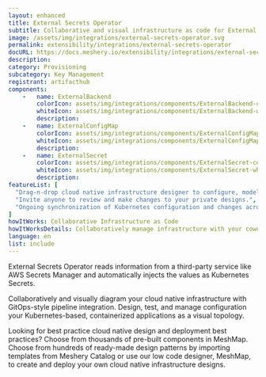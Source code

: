 ```yaml
---
layout: enhanced
title: External Secrets Operator
subtitle: Collaborative and visual infrastructure as code for External Secrets Operator
image: /assets/img/integrations/external-secrets-operator.svg
permalink: extensibility/integrations/external-secrets-operator
docURL: https://docs.meshery.io/extensibility/integrations/external-secrets-operator
description: 
category: Provisioning
subcategory: Key Management
registrant: artifacthub
components: 
	-	name: ExternalBackend
		colorIcon: assets/img/integrations/components/ExternalBackend-color.svg
		whiteIcon: assets/img/integrations/components/ExternalBackend-white.svg
		description: 
	-	name: ExternalConfigMap
		colorIcon: assets/img/integrations/components/ExternalConfigMap-color.svg
		whiteIcon: assets/img/integrations/components/ExternalConfigMap-white.svg
		description: 
	-	name: ExternalSecret
		colorIcon: assets/img/integrations/components/ExternalSecret-color.svg
		whiteIcon: assets/img/integrations/components/ExternalSecret-white.svg
		description: 
featureList: [
  "Drag-n-drop cloud native infrastructure designer to configure, model, and deploy your workloads.",
  "Invite anyone to review and make changes to your private designs.",
  "Ongoing synchronization of Kubernetes configuration and changes across any number of clusters."
]
howItWorks: Collaborative Infrastructure as Code
howItWorksDetails: Collaboratively manage infrastructure with your coworkers synchronously sharing the same designs.
language: en
list: include
---
```

<p>
External Secrets Operator reads information from a third-party service like AWS Secrets Manager and automatically injects the values as Kubernetes Secrets.
</p>
<p>
    Collaboratively and visually diagram your cloud native infrastructure with GitOps-style pipeline integration. Design, test, and manage configuration your Kubernetes-based, containerized applications as a visual topology.
</p>
<p>
    Looking for best practice cloud native design and deployment best practices? Choose from thousands of pre-built components in MeshMap. Choose from hundreds of ready-made design patterns by importing templates from Meshery Catalog or use our low code designer, MeshMap, to create and deploy your own cloud native infrastructure designs.
</p>

